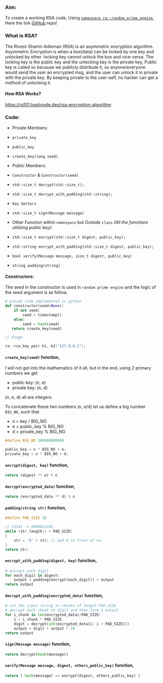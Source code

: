 ### Aim:

To create a working RSA code, Using [`namespace ra::random_prime_engine`](https://ra101.github.io/Random-Prime-Number-Generator-Engine-cpp), Here the link [GitHub](https://github.com/ra101/RSA-cpp) repo!

### What is RSA?

The Rivest-Shamir-Adleman (RSA) is an asymmetric encryption algorithm. Asymmetric Encryption is when a box(data) can be locked by one key and unlocked by other. locking key cannot unlock the box and vice-versa. The locking key is the public key and the unlocking key is the private key, Public key is called so because we publicly distribute it, so anyone/everyone would send the user an encrypted msg, and the user can unlock it in private with the private key.
By keeping private to the user-self, no hacker can get a method of unlocking it.

#### How RSA Works?

https://ra101.hashnode.dev/rsa-encryption-algorithm


### Code:

- Private Members:
 - `private_key`
 - `public_key`
 - `create_key(long seed)`


- Public Members:
 - `Constructor` & `Constructor(seed)`
 - `std::size_t decrypt(std::size_t);`
 - `std::size_t decrypt_with_padding(std::string);`
 - `Key Getters`
 - `std::size_t sign(Message message)`


- Other Function within `namespace` but Outside `class` _(All the functions utilizing public key)_:
 - `std::size_t encrypt(std::size_t digest, public_key);`
 - `std::string encrypt_with_padding(std::size_t digest, public_key);`
 - `bool verify(Message message, size_t digest, public_key)`
 - `string padding(string)`


#### Constructors:

The seed in the constructor is used in `random prime engine` and the logic of the seed argument is as follow,

```python
# pseudo code implemented in python
def constructor(seed=None):
    if not seed:
        seed = timestamp()
    else:
        seed = hash(seed)
   return create_key(seed)
```

```C++
// Usage

ra::rsa_key_pair k1, k2("127.0.0.1");
```


#### `create_key(seed)` function,

I will not get into the mathematics of it all, but in the end, using 2 primary numbers we get
- public key: (n, e)
- private key: (n, d)

(n, e, d) all are integers.

To concatenate these two numbers (n, e/d) let us define a big number `BIG_NO`, such that
- n = key / BIG_NO
- e = public_key % BIG_NO
- d = private_key % BIG_NO

```C++
#define BIG_NO 100000000000

public_key = n * BIG_NO + e;
private_key = n * BIG_NO + d;
```

#### `encrypt(digest, key)` function,
```python
return (digest ** e) % n
```

#### `decrypt(encrypted_data)` function,
```python
return (encrypted_data ** d) % n
```

#### `padding(string str)` function,
```C++
#define PAD_SIZE 10

// 12345 -> 0000012345
while (str.length() < PAD_SIZE)
{
    str = '0' + str; // add 0 in front of no.
}
return str;
```


#### `encrypt_with_padding(digest, key)` function,
```python
# encrypt each digit
for each_digit in digest:
    output = padding(encrypt(each_digit)) + output
return output
```

#### `decrypt_with_padding(encrypted_data)` function,
```python
# cut the input string in chunks of length PAD_SIZE
# decrypt each chunk to digit and then form a output
for i_chunk in len(encrypted_data)/PAD_SIZE:
    i = i_chunk * PAD_SIZE
    digit = decrypt(int(encrypted_data[i: i + PAD_SIZE]))
    output = digit + output * 10
return output
```

#### `sign(Message message)` function,
```python
return decrypt(hash(message))
```

#### `verify(Message message, digest, others_public_key)` function,
```python
return ( hash(message) == encrypt(digest, others_public_key) )
```

